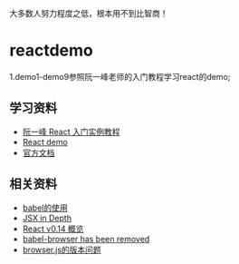 大多数人努力程度之低，根本用不到比智商！

# reactdemo
1.demo1-demo9参照阮一峰老师的入门教程学习react的demo;

## 学习资料

- [阮一峰 React 入门实例教程](http://www.ruanyifeng.com/blog/2015/03/react.html)
- [React demo](https://github.com/ruanyf/react-demos)
- [官方文档](http://reactjs.cn/react/docs/getting-started-zh-CN.html)


## 相关资料

- [babel的使用](https://babeljs.io/)
- [JSX in Depth](http://reactjs.cn/react/docs/jsx-in-depth.html)
- [React v0.14 概览](https://undefinedblog.com/react-v0-14/)
- [babel-browser has been removed](https://babeljs.io/docs/usage/browser/)
- [browser.js的版本问题](http://stackoverflow.com/questions/36672007/reactjs-cannot-read-property-keys-of-undefined)
